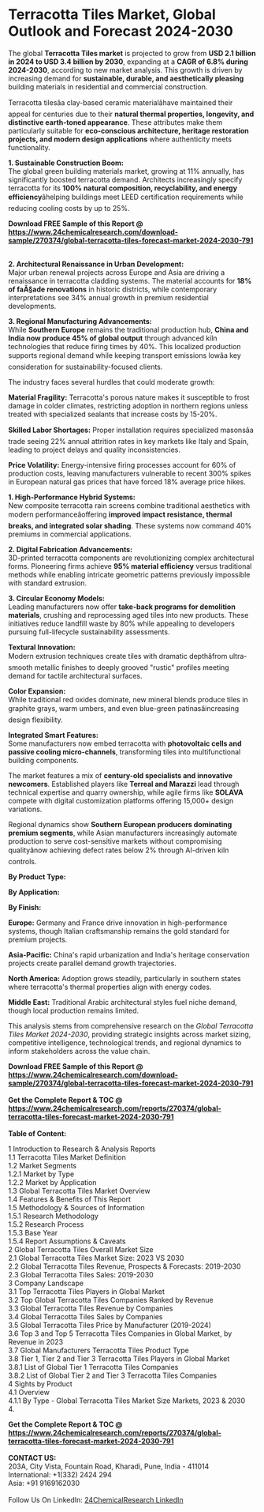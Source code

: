 <h1>Terracotta Tiles Market, Global Outlook and Forecast 2024-2030</h1><p>The global <strong>Terracotta Tiles market</strong> is projected to grow from <strong>USD 2.1 billion in 2024 to USD 3.4 billion by 2030</strong>, expanding at a <strong>CAGR of 6.8% during 2024-2030</strong>, according to new market analysis. This growth is driven by increasing demand for <strong>sustainable, durable, and aesthetically pleasing</strong> building materials in residential and commercial construction.</p><p>Terracotta tilesâa clay-based ceramic materialâhave maintained their appeal for centuries due to their <strong>natural thermal properties, longevity, and distinctive earth-toned appearance</strong>. These attributes make them particularly suitable for <strong>eco-conscious architecture, heritage restoration projects, and modern design applications</strong> where authenticity meets functionality.</p><p><strong>1. Sustainable Construction Boom:</strong><br>
The global green building materials market, growing at 11% annually, has significantly boosted terracotta demand. Architects increasingly specify terracotta for its <strong>100% natural composition, recyclability, and energy efficiency</strong>âhelping buildings meet LEED certification requirements while reducing cooling costs by up to 25%.</p><div><b>Download FREE Sample of this Report @ 
            <a href="https://www.24chemicalresearch.com/download-sample/270374/global-terracotta-tiles-forecast-market-2024-2030-791">
            https://www.24chemicalresearch.com/download-sample/270374/global-terracotta-tiles-forecast-market-2024-2030-791</a></b></div><br><p><strong>2. Architectural Renaissance in Urban Development:</strong><br>
Major urban renewal projects across Europe and Asia are driving a renaissance in terracotta cladding systems. The material accounts for <strong>18% of faÃ§ade renovations</strong> in historic districts, while contemporary interpretations see 34% annual growth in premium residential developments.</p><p><strong>3. Regional Manufacturing Advancements:</strong><br>
While <strong>Southern Europe</strong> remains the traditional production hub, <strong>China and India now produce 45% of global output</strong> through advanced kiln technologies that reduce firing times by 40%. This localized production supports regional demand while keeping transport emissions lowâa key consideration for sustainability-focused clients.</p><p>The industry faces several hurdles that could moderate growth:</p><p><strong>Material Fragility:</strong> Terracotta's porous nature makes it susceptible to frost damage in colder climates, restricting adoption in northern regions unless treated with specialized sealants that increase costs by 15-20%.</p><p><strong>Skilled Labor Shortages:</strong> Proper installation requires specialized masonsâa trade seeing 22% annual attrition rates in key markets like Italy and Spain, leading to project delays and quality inconsistencies.</p><p><strong>Price Volatility:</strong> Energy-intensive firing processes account for 60% of production costs, leaving manufacturers vulnerable to recent 300% spikes in European natural gas prices that have forced 18% average price hikes.</p><p><strong>1. High-Performance Hybrid Systems:</strong><br>
New composite terracotta rain screens combine traditional aesthetics with modern performanceâoffering <strong>improved impact resistance, thermal breaks, and integrated solar shading</strong>. These systems now command 40% premiums in commercial applications.</p><p><strong>2. Digital Fabrication Advancements:</strong><br>
3D-printed terracotta components are revolutionizing complex architectural forms. Pioneering firms achieve <strong>95% material efficiency</strong> versus traditional methods while enabling intricate geometric patterns previously impossible with standard extrusion.</p><p><strong>3. Circular Economy Models:</strong><br>
Leading manufacturers now offer <strong>take-back programs for demolition materials</strong>, crushing and reprocessing aged tiles into new products. These initiatives reduce landfill waste by 80% while appealing to developers pursuing full-lifecycle sustainability assessments.</p><p><strong>Textural Innovation:</strong><br>
	Modern extrusion techniques create tiles with dramatic depthâfrom ultra-smooth metallic finishes to deeply grooved "rustic" profiles meeting demand for tactile architectural surfaces.</p><p><strong>Color Expansion:</strong><br>
	While traditional red oxides dominate, new mineral blends produce tiles in graphite grays, warm umbers, and even blue-green patinasâincreasing design flexibility.</p><p><strong>Integrated Smart Features:</strong><br>
	Some manufacturers now embed terracotta with <strong>photovoltaic cells and passive cooling micro-channels</strong>, transforming tiles into multifunctional building components.</p><p>The market features a mix of <strong>century-old specialists and innovative newcomers</strong>. Established players like <strong>Terreal and Marazzi</strong> lead through technical expertise and quarry ownership, while agile firms like <strong>SOLAVA</strong> compete with digital customization platforms offering 15,000+ design variations.</p><p>Regional dynamics show <strong>Southern European producers dominating premium segments</strong>, while Asian manufacturers increasingly automate production to serve cost-sensitive markets without compromising qualityânow achieving defect rates below 2% through AI-driven kiln controls.</p><p><strong>By Product Type:</strong></p><p><strong>By Application:</strong></p><p><strong>By Finish:</strong></p><p><strong>Europe:</strong> Germany and France drive innovation in high-performance systems, though Italian craftsmanship remains the gold standard for premium projects.</p><p><strong>Asia-Pacific:</strong> China's rapid urbanization and India's heritage conservation projects create parallel demand growth trajectories.</p><p><strong>North America:</strong> Adoption grows steadily, particularly in southern states where terracotta's thermal properties align with energy codes.</p><p><strong>Middle East:</strong> Traditional Arabic architectural styles fuel niche demand, though local production remains limited.</p><p>This analysis stems from comprehensive research on the <em>Global Terracotta Tiles Market 2024-2030</em>, providing strategic insights across market sizing, competitive intelligence, technological trends, and regional dynamics to inform stakeholders across the value chain.</p><div><b>Download FREE Sample of this Report @ 
            <a href="https://www.24chemicalresearch.com/download-sample/270374/global-terracotta-tiles-forecast-market-2024-2030-791">
            https://www.24chemicalresearch.com/download-sample/270374/global-terracotta-tiles-forecast-market-2024-2030-791</a></b></div><br><div><b>Get the Complete Report & TOC @ 
            <a href="https://www.24chemicalresearch.com/reports/270374/global-terracotta-tiles-forecast-market-2024-2030-791">
            https://www.24chemicalresearch.com/reports/270374/global-terracotta-tiles-forecast-market-2024-2030-791</a></b></div><br>
            <b>Table of Content:</b><p>1 Introduction to Research & Analysis Reports<br />
    1.1 Terracotta Tiles Market Definition<br />
    1.2 Market Segments<br />
        1.2.1 Market by Type<br />
        1.2.2 Market by Application<br />
    1.3 Global Terracotta Tiles Market Overview<br />
    1.4 Features & Benefits of This Report<br />
    1.5 Methodology & Sources of Information<br />
        1.5.1 Research Methodology<br />
        1.5.2 Research Process<br />
        1.5.3 Base Year<br />
        1.5.4 Report Assumptions & Caveats<br />
2 Global Terracotta Tiles Overall Market Size<br />
    2.1 Global Terracotta Tiles Market Size: 2023 VS 2030<br />
    2.2 Global Terracotta Tiles Revenue, Prospects & Forecasts: 2019-2030<br />
    2.3 Global Terracotta Tiles Sales: 2019-2030<br />
3 Company Landscape<br />
    3.1 Top Terracotta Tiles Players in Global Market<br />
    3.2 Top Global Terracotta Tiles Companies Ranked by Revenue<br />
    3.3 Global Terracotta Tiles Revenue by Companies<br />
    3.4 Global Terracotta Tiles Sales by Companies<br />
    3.5 Global Terracotta Tiles Price by Manufacturer (2019-2024)<br />
    3.6 Top 3 and Top 5 Terracotta Tiles Companies in Global Market, by Revenue in 2023<br />
    3.7 Global Manufacturers Terracotta Tiles Product Type<br />
    3.8 Tier 1, Tier 2 and Tier 3 Terracotta Tiles Players in Global Market<br />
        3.8.1 List of Global Tier 1 Terracotta Tiles Companies<br />
        3.8.2 List of Global Tier 2 and Tier 3 Terracotta Tiles Companies<br />
4 Sights by Product<br />
    4.1 Overview<br />
        4.1.1 By Type - Global Terracotta Tiles Market Size Markets, 2023 & 2030<br />
        4.</p><div><b>Get the Complete Report & TOC @ 
            <a href="https://www.24chemicalresearch.com/reports/270374/global-terracotta-tiles-forecast-market-2024-2030-791">
            https://www.24chemicalresearch.com/reports/270374/global-terracotta-tiles-forecast-market-2024-2030-791</a></b></div><br><b>CONTACT US:</b><br>
            203A, City Vista, Fountain Road, Kharadi, Pune, India - 411014<br>
            International: +1(332) 2424 294<br>
            Asia: +91 9169162030 <br><br>
            Follow Us On LinkedIn: <a href="https://www.linkedin.com/company/24chemicalresearch/">24ChemicalResearch LinkedIn</a>